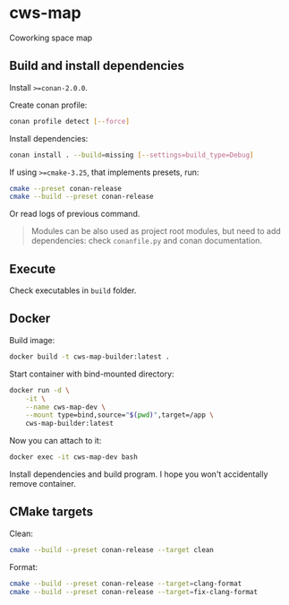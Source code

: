 # cws-map
Coworking space map

## Build and install dependencies

Install `>=conan-2.0.0`.

Create conan profile:

```bash
conan profile detect [--force]
```

Install dependencies:

```bash
conan install . --build=missing [--settings=build_type=Debug]
```

If using `>=cmake-3.25`, that implements presets, run:

```bash
cmake --preset conan-release
cmake --build --preset conan-release
```

Or read logs of previous command.

>  Modules can be also used as project root modules, but need to add dependencies: check `conanfile.py` and conan documentation.

## Execute

Check executables in `build` folder.

## Docker

Build image:

```bash
docker build -t cws-map-builder:latest .
```

Start container with bind-mounted directory:

```bash
docker run -d \
    -it \
    --name cws-map-dev \
    --mount type=bind,source="$(pwd)",target=/app \
    cws-map-builder:latest
```

Now you can attach to it:

```bash
docker exec -it cws-map-dev bash
```

Install dependencies and build program. I hope you won't accidentally remove container.

## CMake targets

Clean:

```bash
cmake --build --preset conan-release --target clean
```

Format:

```bash
cmake --build --preset conan-release --target=clang-format
cmake --build --preset conan-release --target=fix-clang-format
```

